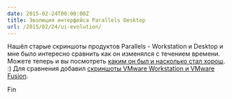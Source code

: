 ```yaml
---
date: 2015-02-24T00:00:00Z
title: Эволюция интерфейса Parallels Desktop
url: /2015/02/24/ui-evolution/
---
```


Нашёл старые скриншоты продуктов Parallels - Workstation и Desktop и
мне было интересно сравнить как он изменялся с течением времени.
Можете теперь и вы посмотреть
[каким он был и насколько стал хорош](https://fotki.yandex.ru/users/ligurio/album/154640/).
:) Для сравнения добавил [скриншоты VMware Workstation и VMware Fusion](https://fotki.yandex.ru/users/ligurio/album/154639/).

Fin
